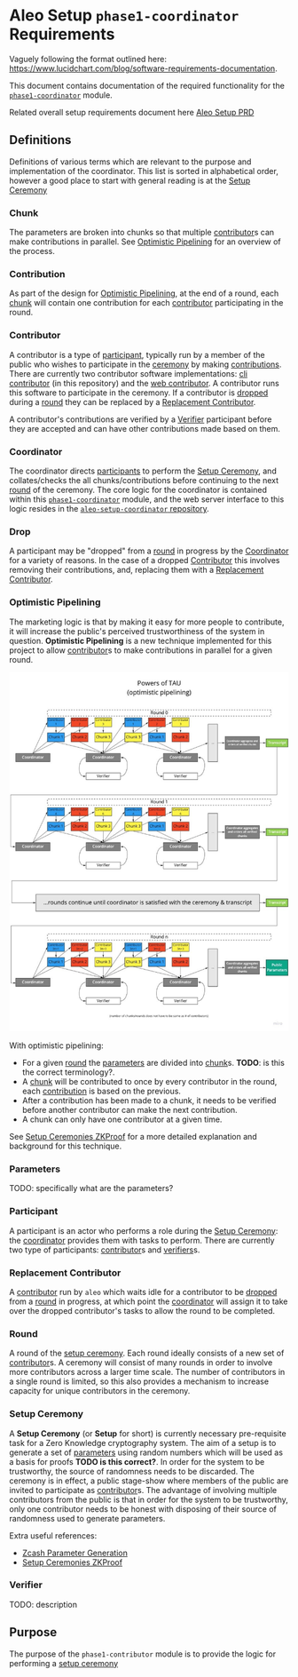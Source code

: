 # Aleo Setup `phase1-coordinator` Requirements

Vaguely following the format outlined here: <https://www.lucidchart.com/blog/software-requirements-documentation>.

This document contains documentation of the required functionality for the [`phase1-coordinator`](../) module.

Related overall setup requirements document here [Aleo Setup PRD][Aleo Setup PRD]

## Definitions

Definitions of various terms which are relevant to the purpose and implementation of the coordinator. This list is sorted in alphabetical order, however a good place to start with general reading is at the [Setup Ceremony](#Setup-Ceremony)

### Chunk

The parameters are broken into chunks so that multiple [contributor](#Contributor)s can make contributions in parallel. See [Optimistic Pipelining](#Optimistic-Pipelining) for an overview of the process.

### Contribution

As part of the design for [Optimistic Pipelining](#Optimistic-Pipelining), at the end of a round, each [chunk](#Chunk) will contain one contribution for each [contributor](#Contributor) participating in the round.

### Contributor

A contributor is a type of [participant](#Participant), typically run by a member of the public who wishes to participate in the [ceremony](#Setup-Ceremony) by making [contributions](#Contribution). There are currently two contributor software implementations: [cli contributor](../../setup1-contributor) (in this repository) and the [web contributor](https://github.com/AleoHQ/aleo-setup-frontend). A contributor runs this software to participate in the ceremony. If a contributor is [dropped](#Drop) during a [round](#Round) they can be replaced by a [Replacement Contributor](#Replacement-Contributor).

A contributor's contributions are verified by a [Verifier](#Verifier) participant before they are accepted and can have other contributions made based on them.

### Coordinator

The coordinator directs [participants](#Participant) to perform the [Setup Ceremony](#Setup-Ceremony), and collates/checks the all chunks/contributions before continuing to the next [round](#Round) of the ceremony. The core logic for the coordinator is contained within this [`phase1-coordinator`](../) module, and the web server interface to this logic resides in the [`aleo-setup-coordinator` repository](https://github.com/AleoHQ/aleo-setup-coordinator/).

### Drop

A participant may be "dropped" from a [round](#Round) in progress by the [Coordinator](#Coordinator) for a variety of reasons. In the case of a dropped [Contributor](#Contributor) this involves removing their contributions, and, replacing them with a [Replacement Contributor](#Replacement-Contributor).

### Optimistic Pipelining

The marketing logic is that by making it easy for more people to contribute, it will increase the public's perceived trustworthiness of the system in question. **Optimistic Pipelining** is a new technique implemented for this project to allow [contributor](#Contributor)s to make contributions in parallel for a given round.

![Powers of Tau Diagram](./PowersofTau.jpg)

With optimistic pipelining:

+ For a given [round](#Round) the [parameters](#Parameters) are divided into [chunk](#Chunk)s. **TODO**: is this the correct terminology?.
+ A [chunk](#Chunk) will be contributed to once by every contributor in the round, each [contribution](#Contribution) is based on the previous.
+ After a contribution has been made to a chunk, it needs to be verified before another contributor can make the next contribution.
+ A chunk can only have one contributor at a given time.

See [Setup Ceremonies ZKProof][Setup Ceremonies ZKProof] for a more detailed explanation and background for this technique.

### Parameters

TODO: specifically what are the parameters?

### Participant

A participant is an actor who performs a role during the [Setup Ceremony](#Setup-Ceremony): the [coordinator](#Coordinator) provides them with tasks to perform. There are currently two type of participants: [contributor](#Contributor)s and [verifiers](#Verifier)s.

### Replacement Contributor

A [contributor](#Contributor) run by `aleo` which waits idle for a contributor to be [dropped](#Drop) from a [round](#Round) in progress, at which point the [coordinator](#Coordinator) will assign it to take over the dropped contributor's tasks to allow the round to be completed.

### Round

A round of the [setup ceremony](#Setup-Ceremony). Each round ideally consists of a new set of [contributor](#Contributor)s. A ceremony will consist of many rounds in order to involve more contributors across a larger time scale. The number of contributors in a single round is limited, so this also provides a mechanism to increase capacity for unique contributors in the ceremony.

### Setup Ceremony

A **Setup Ceremony** (or **Setup** for short) is currently necessary pre-requisite task for a Zero Knowledge cryptography system. The aim of a setup is to generate a set of [parameters](#Parameters) using random numbers which will be used as a basis for proofs **TODO is this correct?**. In order for the system to be trustworthy, the source of randomness needs to be discarded. The ceremony is in effect, a public stage-show where members of the public are invited to participate as [contributor](#Contributor)s. The advantage of involving multiple contributors from the public is that in order for the system to be trustworthy, only one contributor needs to be honest with disposing of their source of randomness used to generate parameters.

Extra useful references:

+ [Zcash Parameter Generation](https://z.cash/technology/paramgen/)
+ [Setup Ceremonies ZKProof][Setup Ceremonies ZKProof]

### Verifier

TODO: description

## Purpose

The purpose of the `phase1-contributor` module is to provide the logic for performing a [setup ceremony](#Setup-Ceremony)

<!-- References -->
[Aleo Setup PRD]: https://docs.google.com/document/d/1Vyg2J60zRU6023KXBjZx8CP3V-Nz6hPOUCMplbCxVB4/
[Setup Ceremonies ZKProof]: https://docs.google.com/document/d/189hwHm5UFxT2jOFeCzL_YUvRfXEpTyQ1dsWEtuimR94/
